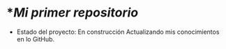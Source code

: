 # **Mi primer repositorio*
- Estado del proyecto: En construcción
Actualizando mis conocimientos en lo GitHub.
